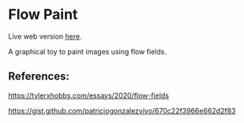 # Flow Paint

Live web version [here](http://mpcomplete.github.io/flow/).

A graphical toy to paint images using flow fields.

## References:

https://tylerxhobbs.com/essays/2020/flow-fields

https://gist.github.com/patriciogonzalezvivo/670c22f3966e662d2f83